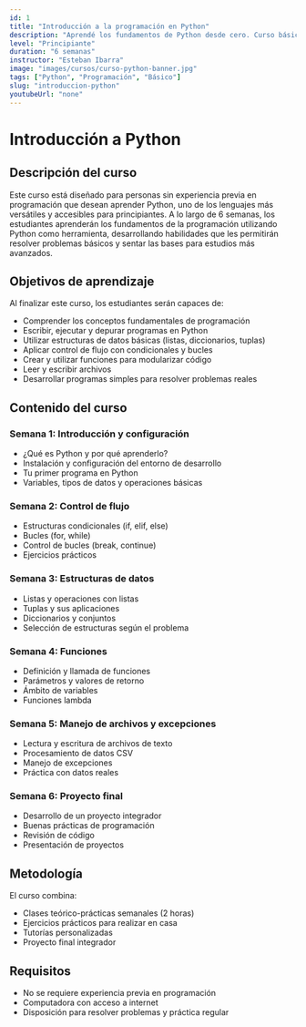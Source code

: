 ```yaml
---
id: 1
title: "Introducción a la programación en Python"
description: "Aprendé los fundamentos de Python desde cero. Curso básico para principiantes."
level: "Principiante"
duration: "6 semanas"
instructor: "Esteban Ibarra"
image: "images/cursos/curso-python-banner.jpg"
tags: ["Python", "Programación", "Básico"]
slug: "introduccion-python"
youtubeUrl: "none"
---
```


# Introducción a Python

## Descripción del curso

Este curso está diseñado para personas sin experiencia previa en programación que desean aprender Python, uno de los lenguajes más versátiles y accesibles para principiantes. A lo largo de 6 semanas, los estudiantes aprenderán los fundamentos de la programación utilizando Python como herramienta, desarrollando habilidades que les permitirán resolver problemas básicos y sentar las bases para estudios más avanzados.

## Objetivos de aprendizaje

Al finalizar este curso, los estudiantes serán capaces de:

- Comprender los conceptos fundamentales de programación
- Escribir, ejecutar y depurar programas en Python
- Utilizar estructuras de datos básicas (listas, diccionarios, tuplas)
- Aplicar control de flujo con condicionales y bucles
- Crear y utilizar funciones para modularizar código
- Leer y escribir archivos
- Desarrollar programas simples para resolver problemas reales

## Contenido del curso

### Semana 1: Introducción y configuración
- ¿Qué es Python y por qué aprenderlo?
- Instalación y configuración del entorno de desarrollo
- Tu primer programa en Python
- Variables, tipos de datos y operaciones básicas

### Semana 2: Control de flujo
- Estructuras condicionales (if, elif, else)
- Bucles (for, while)
- Control de bucles (break, continue)
- Ejercicios prácticos

### Semana 3: Estructuras de datos
- Listas y operaciones con listas
- Tuplas y sus aplicaciones
- Diccionarios y conjuntos
- Selección de estructuras según el problema

### Semana 4: Funciones
- Definición y llamada de funciones
- Parámetros y valores de retorno
- Ámbito de variables
- Funciones lambda

### Semana 5: Manejo de archivos y excepciones
- Lectura y escritura de archivos de texto
- Procesamiento de datos CSV
- Manejo de excepciones
- Práctica con datos reales

### Semana 6: Proyecto final
- Desarrollo de un proyecto integrador
- Buenas prácticas de programación
- Revisión de código
- Presentación de proyectos

## Metodología

El curso combina:
- Clases teórico-prácticas semanales (2 horas)
- Ejercicios prácticos para realizar en casa
- Tutorías personalizadas
- Proyecto final integrador

## Requisitos

- No se requiere experiencia previa en programación
- Computadora con acceso a internet
- Disposición para resolver problemas y práctica regular